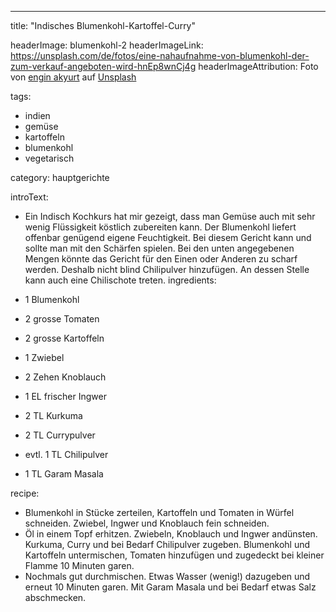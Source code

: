 ---
title: "Indisches Blumenkohl-Kartoffel-Curry"


headerImage: blumenkohl-2
headerImageLink: https://unsplash.com/de/fotos/eine-nahaufnahme-von-blumenkohl-der-zum-verkauf-angeboten-wird-hnEp8wnCj4g
headerImageAttribution: Foto von <a href="https://unsplash.com/de/@enginakyurt?utm_content=creditCopyText&utm_medium=referral&utm_source=unsplash">engin akyurt</a> auf <a href="https://unsplash.com/de/fotos/eine-nahaufnahme-von-blumenkohl-der-zum-verkauf-angeboten-wird-hnEp8wnCj4g?utm_content=creditCopyText&utm_medium=referral&utm_source=unsplash">Unsplash</a>

tags:
  - indien
  - gemüse
  - kartoffeln
  - blumenkohl
  - vegetarisch

category: hauptgerichte

introText:
  - Ein Indisch Kochkurs hat mir gezeigt, dass man Gemüse auch mit sehr wenig Flüssigkeit köstlich zubereiten kann. Der Blumenkohl liefert offenbar genügend eigene Feuchtigkeit. Bei diesem Gericht kann und sollte man mit den Schärfen spielen. Bei den unten angegebenen Mengen könnte das Gericht für den Einen oder Anderen zu scharf werden. Deshalb nicht blind Chilipulver hinzufügen. An dessen Stelle kann auch eine Chilischote treten.
ingredients:

  - 1 Blumenkohl
  - 2 grosse Tomaten
  - 2 grosse Kartoffeln
  - 1 Zwiebel
  - 2 Zehen Knoblauch
  - 1 EL frischer Ingwer
  - 2 TL Kurkuma
  - 2 TL Currypulver
  - evtl. 1 TL Chilipulver
  - 1 TL Garam Masala


recipe:

- Blumenkohl in Stücke zerteilen, Kartoffeln und Tomaten in Würfel schneiden. Zwiebel, Ingwer und Knoblauch fein schneiden.
- Öl in einem Topf erhitzen. Zwiebeln, Knoblauch und Ingwer andünsten. Kurkuma, Curry und bei Bedarf Chilipulver zugeben. Blumenkohl und Kartoffeln untermischen, Tomaten hinzufügen und zugedeckt bei kleiner Flamme 10 Minuten garen.
- Nochmals gut durchmischen. Etwas Wasser (wenig!) dazugeben und erneut 10 Minuten garen. Mit Garam Masala und bei Bedarf etwas Salz abschmecken.
